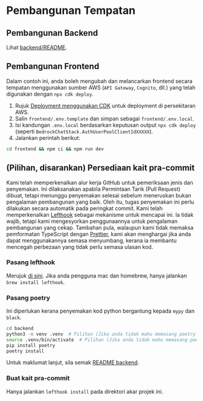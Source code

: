 # Pembangunan Tempatan

## Pembangunan Backend

Lihat [backend/README](../backend/README_ms-MY.md).

## Pembangunan Frontend

Dalam contoh ini, anda boleh mengubah dan melancarkan frontend secara tempatan menggunakan sumber AWS (`API Gateway`, `Cognito`, dll.) yang telah digunakan dengan `npx cdk deploy`.

1. Rujuk [Deployment menggunakan CDK](../README.md#deploy-using-cdk) untuk deployment di persekitaran AWS.
2. Salin `frontend/.env.template` dan simpan sebagai `frontend/.env.local`.
3. Isi kandungan `.env.local` berdasarkan keputusan output `npx cdk deploy` (seperti `BedrockChatStack.AuthUserPoolClientIdXXXXX`).
4. Jalankan perintah berikut:

```zsh
cd frontend && npm ci && npm run dev
```

## (Pilihan, disarankan) Persediaan kait pra-commit

Kami telah memperkenalkan alur kerja GitHub untuk pemeriksaan jenis dan penyemakan. Ini dilaksanakan apabila Permintaan Tarik (Pull Request) dibuat, tetapi menunggu penyemakan selesai sebelum meneruskan bukan pengalaman pembangunan yang baik. Oleh itu, tugas penyemakan ini perlu dilakukan secara automatik pada peringkat commit. Kami telah memperkenalkan [Lefthook](https://github.com/evilmartians/lefthook?tab=readme-ov-file#install) sebagai mekanisme untuk mencapai ini. Ia tidak wajib, tetapi kami mengesyorkan penggunaannya untuk pengalaman pembangunan yang cekap. Tambahan pula, walaupun kami tidak memaksa pemformatan TypeScript dengan [Prettier](https://prettier.io/), kami akan menghargai jika anda dapat menggunakannya semasa menyumbang, kerana ia membantu mencegah perbezaan yang tidak perlu semasa ulasan kod.

### Pasang lefthook

Merujuk [di sini](https://github.com/evilmartians/lefthook#install). Jika anda pengguna mac dan homebrew, hanya jalankan `brew install lefthook`.

### Pasang poetry

Ini diperlukan kerana penyemakan kod python bergantung kepada `mypy` dan `black`.

```sh
cd backend
python3 -m venv .venv  # Pilihan (Jika anda tidak mahu memasang poetry pada env anda)
source .venv/bin/activate  # Pilihan (Jika anda tidak mahu memasang poetry pada env anda)
pip install poetry
poetry install
```

Untuk maklumat lanjut, sila semak [README backend](../backend/README_ms-MY.md).

### Buat kait pra-commit

Hanya jalankan `lefthook install` pada direktori akar projek ini.